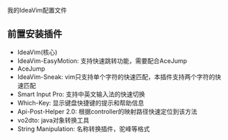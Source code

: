 我的IdeaVim配置文件

## 前置安装插件

* IdeaVim(核心)
* IdeaVim-EasyMotion: 支持快速跳转功能，需要配合AceJump
* AceJump
* IdeaVim-Sneak: vim只支持单个字符的快速匹配，本插件支持两个字符的快速匹配
* Smart Input Pro: 支持中英文输入法的快速切换
* Which-Key: 显示键盘快捷键的提示和帮助信息
* Api-Post-Helper 2.0: 根据controller的映射路径快速定位到该方法
* vo2dto: java对象转换工具
* String Manipulation: 名称转换插件，驼峰等格式
